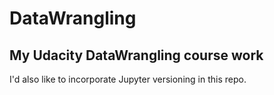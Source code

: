 # DataWrangling
## My Udacity DataWrangling course work

I'd also like to incorporate Jupyter versioning in this repo. 
